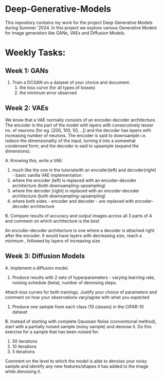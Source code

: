 # Deep-Generative-Models
This repository contains my work for the project Deep Generative Models during Summer '2024. In this project we explore various Generative Models for image generation like GANs, VAEs and Diffusion Models.

# Weekly Tasks:
## Week 1: GANs
1. Train a DCGAN on a dataset of your choice and document:
    1. the loss curve (for all types of losses)
    2. the minimum error observed
  
## Week 2: VAEs
We know that a VAE normally consists of an encoder-decoder architecture. The encoder is the part of the model with layers with consecutively lesser no. of neurons (for eg. [200, 100, 50, ..]) and the decoder has layers with increasing number of neurons. The encoder is said to downsample i.e. reduce the dimensionality of the input, turning it into a somewhat condensed form; and the decoder is said to upsample (expand the dimensions).

A. Knowing this, write a VAE:

1. much like the one in the tutorialwith an encoder(left) and decoder(right) - basic vanilla VAE implementation
2. where the encoder (left) is replaced with an encoder-decoder architecture (both downsampling-upsampling)
3. where the decoder (right) is replaced with an encoder-decoder architecture (both downsampling-upsampling)
4. where both sides - encoder and decoder - are replaced with encoder-decoder architecture

B. Compare results of accuracy and output images across all 3 parts of A and comment on which architecture is the best

An encoder-decoder architecture is one where a decoder is attached right after the encoder.
It would have layers with decreasing size, reach a minimum , followed by layers of increasing size.

## Week 3: Diffusion Models
A. Implement a diffusion model.

1. Produce results with 2 sets of hyperparameters - varying learning rate, noising schedule (beta), number of denoising steps.

Attach loss curves for both trainings. Justify your choice of parameters and comment on how your observations vary/agree with what you expected

1. Produce one sample from each class (10 classes) in the CIFAR-10 dataset

B. Instead of starting with complete Gaussian Noise (conventional method), start with a partially noised sample (noisy sample) and denoise it. Do this exercise for a sample that has been noised for:

1. 50 iterations
2. 10 iterations
3. 5 iterations

Comment on the level to which the model is able to denoise your noisy sample and identify any new features/shapes it has added to the image while denoising it.



